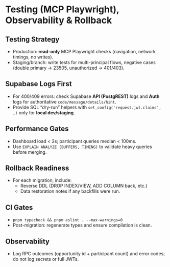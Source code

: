 # Testing (MCP Playwright), Observability & Rollback

## Testing Strategy
- Production: **read-only** MCP Playwright checks (navigation, network timings, no writes).
- Staging/branch: write tests for multi-principal flows, negative cases (double primary → 23505, unauthorized → 401/403).

## Supabase Logs First
- For 400/409 errors: check Supabase **API (PostgREST)** logs and **Auth** logs for authoritative `code/message/details/hint`.
- Provide SQL “dry-run” helpers with `set_config('request.jwt.claims', …)` only for **local dev/staging**.

## Performance Gates
- Dashboard load < 2s; participant queries median < 100ms.
- Use `EXPLAIN ANALYZE (BUFFERS, TIMING)` to validate heavy queries before merging.

## Rollback Readiness
- For each migration, include:
  - Reverse DDL (DROP INDEX/VIEW, ADD COLUMN back, etc.)
  - Data restoration notes if any backfills were run.

## CI Gates
- `pnpm typecheck && pnpm eslint . --max-warnings=0`
- Post-migration: regenerate types and ensure compilation is clean.

## Observability
- Log RPC outcomes (opportunity id + participant count) and error codes; do not log secrets or full JWTs.
